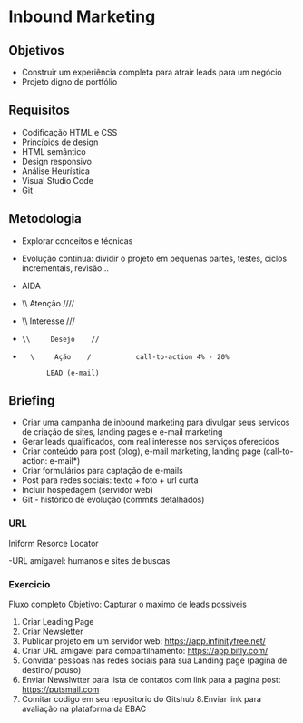 
# Inbound Marketing

## Objetivos
- Construir um experiência completa para atrair leads para um negócio
- Projeto digno de portfólio

## Requisitos
- Codificação HTML e CSS
- Princípios de design
- HTML semântico
- Design responsivo
- Análise Heurística 
- Visual Studio Code
- Git 

## Metodologia
- Explorar conceitos e técnicas
- Evolução contínua: dividir o projeto em pequenas partes, testes, ciclos incrementais, revisão...
- AIDA

- \\\\      Atenção      ////
-   \\\    Interesse    ///
-     \\     Desejo    //
-       \     Ação    /           call-to-action 4% - 20%

            LEAD (e-mail)

## Briefing
- Criar uma campanha de inbound marketing para divulgar seus serviços de criação de sites, landing pages e e-mail marketing
- Gerar leads qualificados, com real interesse nos serviços oferecidos
- Criar conteúdo para post (blog), e-mail marketing, landing page (call-to-action: e-mail*)
- Criar formulários para captação de e-mails
- Post para redes sociais: texto + foto + url curta
- Incluir hospedagem (servidor web)
- Git - histórico de evolução (commits detalhados)

### URL
Iniform Resorce Locator

-URL amigavel: humanos e sites de buscas

### Exercicio
Fluxo completo
Objetivo: Capturar o maximo de leads possiveis

1. Criar Leading Page
2. Criar Newsletter
3. Publicar projeto em um servidor web: https://app.infinityfree.net/
4. Criar URL amigavel para compartilhamento: https://app.bitly.com/
5. Convidar pessoas nas redes sociais para sua Landing page (pagina de destino/ pouso)
6. Enviar Newslwtter para lista de contatos com link para a pagina post: https://putsmail.com
7. Comitar codigo em seu repositorio do Gitshub
8.Enviar link para avaliação na plataforma da EBAC
